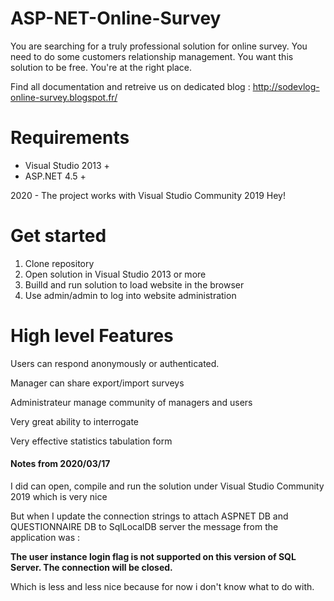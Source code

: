 # ASP-NET-Online-Survey
You are searching for a truly professional solution for online survey. You need to do some customers relationship management. You want this solution to be free. You're at the right place.

Find all documentation and retreive us on dedicated blog : http://sodevlog-online-survey.blogspot.fr/

# Requirements
* Visual Studio 2013 +
* ASP.NET 4.5 +

2020 - The project works with Visual Studio Community 2019 Hey!

# Get started
1. Clone repository
1. Open solution in Visual Studio 2013 or more
1. Builld and run solution to load website in the browser
1. Use admin/admin to log into website administration

# High level Features
Users can respond anonymously or authenticated.

Manager can share export/import surveys

Administrateur manage community of managers and users

Very great ability to interrogate

Very effective statistics tabulation form

#### Notes from 2020/03/17
I did can open, compile and run the solution under Visual Studio Community 2019
which is very nice

But when I update the connection strings to attach ASPNET DB and QUESTIONNAIRE DB 
to SqlLocalDB server the message from the application was :

**The user instance login flag is not supported on this version of SQL Server. The connection will be closed.**

Which is less and less nice because for now i don't know what to do with.



